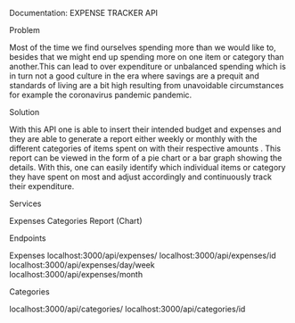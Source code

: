 Documentation:
EXPENSE TRACKER API

Problem 

Most of the time we find ourselves spending more than we would like to, besides that we might end up spending more on one item or category than another.This can lead to over expenditure or unbalanced spending which is in turn not a good culture in the era where savings are a prequit and standards of living are a bit high resulting from unavoidable circumstances for example the  coronavirus pandemic pandemic.

Solution

With this API one is able to insert their intended budget and expenses and they are able to generate a report either weekly or monthly with the different categories of items spent on with their respective amounts . This report can be viewed in the form of a pie chart or a bar graph showing the details. With this, one can easily identify which individual items or category they have spent on most and adjust accordingly and continuously track their expenditure. 

Services 

Expenses
Categories
Report (Chart)

Endpoints

Expenses
localhost:3000/api/expenses/
localhost:3000/api/expenses/id
localhost:3000/api/expenses/day/week
localhost:3000/api/expenses/month

Categories

localhost:3000/api/categories/
localhost:3000/api/categories/id



